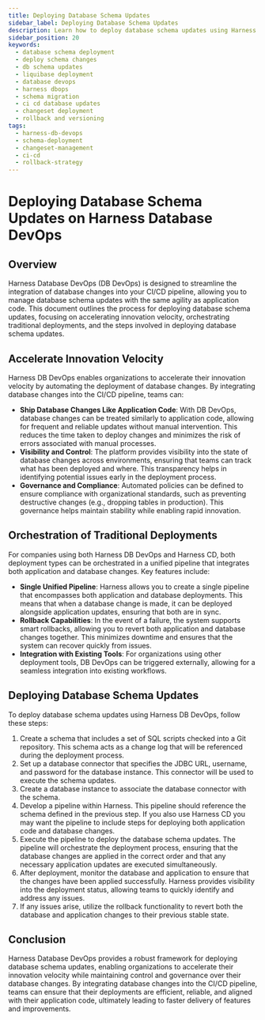 ```yaml
---
title: Deploying Database Schema Updates
sidebar_label: Deploying Database Schema Updates
description: Learn how to deploy database schema updates using Harness DB DevOps, including best practices for managing changesets and ensuring safe rollouts.
sidebar_position: 20
keywords:
  - database schema deployment
  - deploy schema changes
  - db schema updates
  - liquibase deployment
  - database devops
  - harness dbops
  - schema migration
  - ci cd database updates
  - changeset deployment
  - rollback and versioning
tags:
  - harness-db-devops
  - schema-deployment
  - changeset-management
  - ci-cd
  - rollback-strategy
---
```


# Deploying Database Schema Updates on Harness Database DevOps

## Overview

Harness Database DevOps (DB DevOps) is designed to streamline the integration of database changes into your CI/CD pipeline, allowing you to manage database schema updates with the same agility as application code. This document outlines the process for deploying database schema updates, focusing on accelerating innovation velocity, orchestrating traditional deployments, and the steps involved in deploying database schema updates.

## Accelerate Innovation Velocity

Harness DB DevOps enables organizations to accelerate their innovation velocity by automating the deployment of database changes. By integrating database changes into the CI/CD pipeline, teams can:

   - **Ship Database Changes Like Application Code**: With DB DevOps, database changes can be treated similarly to application code, allowing for frequent and reliable updates without manual intervention. This reduces the time taken to deploy changes and minimizes the risk of errors associated with manual processes.
   - **Visibility and Control**: The platform provides visibility into the state of database changes across environments, ensuring that teams can track what has been deployed and where. This transparency helps in identifying potential issues early in the deployment process.
   - **Governance and Compliance**: Automated policies can be defined to ensure compliance with organizational standards, such as preventing destructive changes (e.g., dropping tables in production). This governance helps maintain stability while enabling rapid innovation.

## Orchestration of Traditional Deployments

For companies using both Harness DB DevOps and Harness CD, both deployment types can be orchestrated in a unified pipeline that integrates both application and database changes. Key features include:

   - **Single Unified Pipeline**: Harness allows you to create a single pipeline that encompasses both application and database deployments. This means that when a database change is made, it can be deployed alongside application updates, ensuring that both are in sync.
   - **Rollback Capabilities**: In the event of a failure, the system supports smart rollbacks, allowing you to revert both application and database changes together. This minimizes downtime and ensures that the system can recover quickly from issues.
   - **Integration with Existing Tools**: For organizations using other deployment tools, DB DevOps can be triggered externally, allowing for a seamless integration into existing workflows.

## Deploying Database Schema Updates

To deploy database schema updates using Harness DB DevOps, follow these steps:

   1. Create a schema that includes a set of SQL scripts checked into a Git repository. This schema acts as a change log that will be referenced during the deployment process.
   2. Set up a database connector that specifies the JDBC URL, username, and password for the database instance. This connector will be used to execute the schema updates.
   3. Create a database instance to associate the database connector with the schema.
   4. Develop a pipeline within Harness. This pipeline should reference the schema defined in the previous step. If you also use Harness CD you may want the pipeline to include steps for deploying both application code and database changes. 
   5. Execute the pipeline to deploy the database schema updates. The pipeline will orchestrate the deployment process, ensuring that the database changes are applied in the correct order and that any necessary application updates are executed simultaneously.
   6. After deployment, monitor the database and application to ensure that the changes have been applied successfully. Harness provides visibility into the deployment status, allowing teams to quickly identify and address any issues.
   7. If any issues arise, utilize the rollback functionality to revert both the database and application changes to their previous stable state.

## Conclusion

Harness Database DevOps provides a robust framework for deploying database schema updates, enabling organizations to accelerate their innovation velocity while maintaining control and governance over their database changes. By integrating database changes into the CI/CD pipeline, teams can ensure that their deployments are efficient, reliable, and aligned with their application code, ultimately leading to faster delivery of features and improvements.
